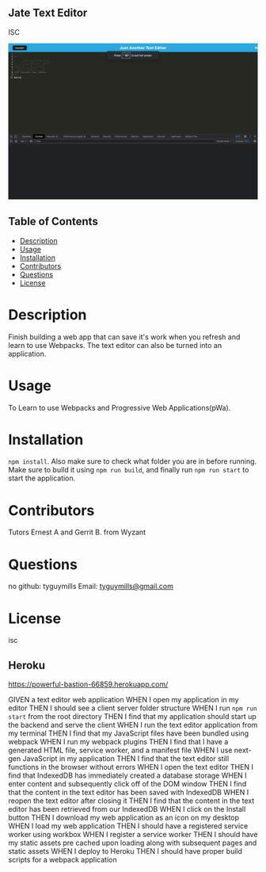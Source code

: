 ## Jate Text Editor
ISC

![Screenshot](./Assets/JateFromStateFarm.png)


## Table of Contents
- [Description](#description)
- [Usage](#usage)
- [Installation](#installation)
- [Contributors](#contributors)
- [Questions](#question)
- [License](#license)
    
        
# Description
Finish building a web app that can save it's work when you refresh and learn to use Webpacks. The text editor can also be turned into an application.
    
# Usage
To Learn to use Webpacks and Progressive Web Applications(pWa). 
    
# Installation
`npm install`. Also make sure to check what folder you are in before running. Make sure to build it using `npm run build`, and finally run `npm run start` to start the application.
    
# Contributors
Tutors Ernest A and Gerrit B. from Wyzant
    
# Questions
no
github: tyguymills
Email: tyguymills@gmail.com
    
# License
isc

## Heroku 
https://powerful-bastion-66859.herokuapp.com/ 


GIVEN a text editor web application
WHEN I open my application in my editor
THEN I should see a client server folder structure
WHEN I run `npm run start` from the root directory
THEN I find that my application should start up the backend and serve the client
WHEN I run the text editor application from my terminal
THEN I find that my JavaScript files have been bundled using webpack
WHEN I run my webpack plugins
THEN I find that I have a generated HTML file, service worker, and a manifest file
WHEN I use next-gen JavaScript in my application
THEN I find that the text editor still functions in the browser without errors
WHEN I open the text editor
THEN I find that IndexedDB has immediately created a database storage
WHEN I enter content and subsequently click off of the DOM window
THEN I find that the content in the text editor has been saved with IndexedDB
WHEN I reopen the text editor after closing it
THEN I find that the content in the text editor has been retrieved from our IndexedDB
WHEN I click on the Install button
THEN I download my web application as an icon on my desktop
WHEN I load my web application
THEN I should have a registered service worker using workbox
WHEN I register a service worker
THEN I should have my static assets pre cached upon loading along with subsequent pages and static assets
WHEN I deploy to Heroku
THEN I should have proper build scripts for a webpack application
